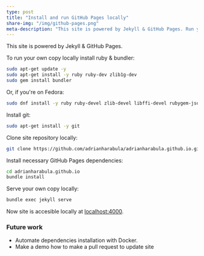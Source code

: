 ```yaml
---
type: post
title: "Install and run GitHub Pages locally"
share-img: "/img/github-pages.png"
meta-description: "This site is powered by Jekyll & GitHub Pages. Run your own local copy following these instructions."
---
```


This site is powered by Jekyll & GitHub Pages.

To run your own copy locally install ruby & bundler:
```bash
sudo apt-get update -y
sudo apt-get install -y ruby ruby-dev zlib1g-dev
sudo gem install bundler
```

Or, if you're on Fedora:
```bash
sudo dnf install -y ruby ruby-devel zlib-devel libffi-devel rubygem-json 
```

Install git:
```bash
sudo apt-get install -y git
```

Clone site repository locally:
```bash
git clone https://github.com/adrianharabula/adrianharabula.github.io.git
```

Install necessary GitHub Pages dependencies:
```bash
cd adrianharabula.github.io
bundle install
```

Serve your own copy locally:
```bash
bundle exec jekyll serve
```

Now site is accesible locally at [localhost:4000](http://localhost:4000).

### Future work
 * Automate dependencies installation with Docker.
 * Make a demo how to make a pull request to update site
